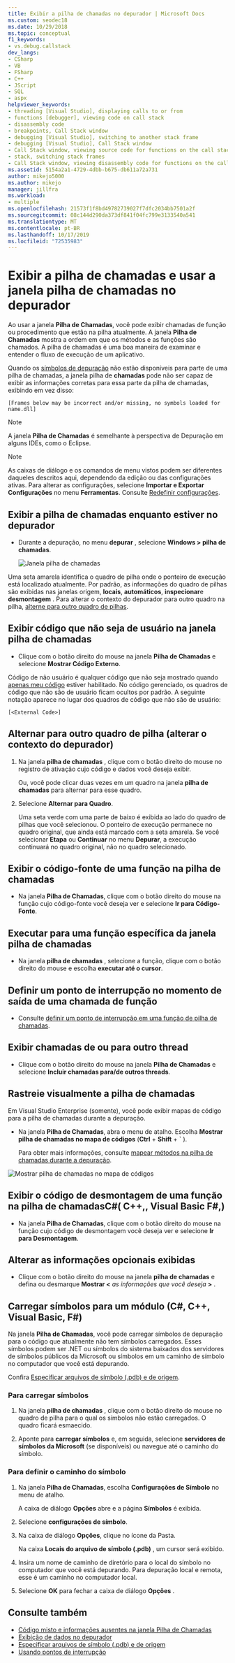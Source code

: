 ```yaml
---
title: Exibir a pilha de chamadas no depurador | Microsoft Docs
ms.custom: seodec18
ms.date: 10/29/2018
ms.topic: conceptual
f1_keywords:
- vs.debug.callstack
dev_langs:
- CSharp
- VB
- FSharp
- C++
- JScript
- SQL
- aspx
helpviewer_keywords:
- threading [Visual Studio], displaying calls to or from
- functions [debugger], viewing code on call stack
- disassembly code
- breakpoints, Call Stack window
- debugging [Visual Studio], switching to another stack frame
- debugging [Visual Studio], Call Stack window
- Call Stack window, viewing source code for functions on the call stack
- stack, switching stack frames
- Call Stack window, viewing disassembly code for functions on the call stack
ms.assetid: 5154a2a1-4729-4dbb-b675-db611a72a731
author: mikejo5000
ms.author: mikejo
manager: jillfra
ms.workload:
- multiple
ms.openlocfilehash: 21573f1f8bd49782739027f7dfc2034bb7501a2f
ms.sourcegitcommit: 08c144d290da373df841f04fc799e3133540a541
ms.translationtype: MT
ms.contentlocale: pt-BR
ms.lasthandoff: 10/17/2019
ms.locfileid: "72535983"
---
```

# <a name="view-the-call-stack-and-use-the-call-stack-window-in-the-debugger"></a>Exibir a pilha de chamadas e usar a janela pilha de chamadas no depurador

Ao usar a janela **Pilha de Chamadas**, você pode exibir chamadas de função ou procedimento que estão na pilha atualmente. A janela **Pilha de Chamadas** mostra a ordem em que os métodos e as funções são chamados. A pilha de chamadas é uma boa maneira de examinar e entender o fluxo de execução de um aplicativo.

Quando os [símbolos de depuração](#bkmk_symbols) não estão disponíveis para parte de uma pilha de chamadas, a janela pilha de **chamadas** pode não ser capaz de exibir as informações corretas para essa parte da pilha de chamadas, exibindo em vez disso:

`[Frames below may be incorrect and/or missing, no symbols loaded for name.dll]`

> [!NOTE]
> A janela **Pilha de Chamadas** é semelhante à perspectiva de Depuração em alguns IDEs, como o Eclipse.

> [!NOTE]
> As caixas de diálogo e os comandos de menu vistos podem ser diferentes daqueles descritos aqui, dependendo da edição ou das configurações ativas. Para alterar as configurações, selecione **Importar e Exportar Configurações** no menu **Ferramentas**.  Consulte [Redefinir configurações](../ide/environment-settings.md#reset-settings).

## <a name="view-the-call-stack-while-in-the-debugger"></a>Exibir a pilha de chamadas enquanto estiver no depurador

- Durante a depuração, no menu **depurar** , selecione **Windows > pilha de chamadas**.

  ![Janela pilha de chamadas](../debugger/media/dbg_basics_callstack_window.png "CallStackWindow")

Uma seta amarela identifica o quadro de pilha onde o ponteiro de execução está localizado atualmente. Por padrão, as informações do quadro de pilhas são exibidas nas janelas origem, **locais**, **automáticos**, **inspecionar**e **desmontagem** . Para alterar o contexto do depurador para outro quadro na pilha, [alterne para outro quadro de pilhas](#bkmk_switch).

## <a name="display-non-user-code-in-the-call-stack-window"></a>Exibir código que não seja de usuário na janela pilha de chamadas

- Clique com o botão direito do mouse na janela **Pilha de Chamadas** e selecione **Mostrar Código Externo**.

Código de não usuário é qualquer código que não seja mostrado quando [apenas meu código](../debugger/just-my-code.md) estiver habilitado. No código gerenciado, os quadros de código que não são de usuário ficam ocultos por padrão. A seguinte notação aparece no lugar dos quadros de código que não são de usuário:

`[<External Code>]`

## <a name="bkmk_switch"></a>Alternar para outro quadro de pilha (alterar o contexto do depurador)

1. Na janela **pilha de chamadas** , clique com o botão direito do mouse no registro de ativação cujo código e dados você deseja exibir.

    Ou, você pode clicar duas vezes em um quadro na janela **pilha de chamadas** para alternar para esse quadro.

2. Selecione **Alternar para Quadro**.

     Uma seta verde com uma parte de baixo é exibida ao lado do quadro de pilhas que você selecionou. O ponteiro de execução permanece no quadro original, que ainda está marcado com a seta amarela. Se você selecionar **Etapa** ou **Continuar** no menu **Depurar**, a execução continuará no quadro original, não no quadro selecionado.

## <a name="view-the-source-code-for-a-function-on-the-call-stack"></a>Exibir o código-fonte de uma função na pilha de chamadas

- Na janela **Pilha de Chamadas**, clique com o botão direito do mouse na função cujo código-fonte você deseja ver e selecione **Ir para Código-Fonte**.

## <a name="run-to-a-specific-function-from-the-call-stack-window"></a>Executar para uma função específica da janela pilha de chamadas

- Na janela **pilha de chamadas** , selecione a função, clique com o botão direito do mouse e escolha **executar até o cursor**.

## <a name="set-a-breakpoint-on-the-exit-point-of-a-function-call"></a>Definir um ponto de interrupção no momento de saída de uma chamada de função

- Consulte [definir um ponto de interrupção em uma função de pilha de chamadas](../debugger/using-breakpoints.md#BKMK_Set_a_breakpoint_from_debugger_windows).

## <a name="display-calls-to-or-from-another-thread"></a>Exibir chamadas de ou para outro thread

- Clique com o botão direito do mouse na janela **Pilha de Chamadas** e selecione **Incluir chamadas para/de outros threads**.

## <a name="visually-trace-the-call-stack"></a>Rastreie visualmente a pilha de chamadas

Em Visual Studio Enterprise (somente), você pode exibir mapas de código para a pilha de chamadas durante a depuração.

- Na janela **Pilha de Chamadas**, abra o menu de atalho. Escolha **Mostrar pilha de chamadas no mapa de códigos** (**Ctrl**  + **Shift**  +  **`** ).

    Para obter mais informações, consulte [mapear métodos na pilha de chamadas durante a depuração](../debugger/map-methods-on-the-call-stack-while-debugging-in-visual-studio.md).

![Mostrar pilha de chamadas no mapa de códigos](../debugger/media/dbg_basics_show_call_stack_on_code_map.gif "ShowCallStackOnCodeMap")

## <a name="view-the-disassembly-code-for-a-function-on-the-call-stack-c-c-visual-basic-f"></a>Exibir o código de desmontagem de uma função na pilha de chamadasC#( C++,, Visual Basic F#,)

- Na janela **Pilha de Chamadas**, clique com o botão direito do mouse na função cujo código de desmontagem você deseja ver e selecione **Ir para Desmontagem**.

## <a name="change-the-optional-information-displayed"></a>Alterar as informações opcionais exibidas

- Clique com o botão direito do mouse na janela **pilha de chamadas** e defina ou desmarque **Mostrar \<** _as informações que você deseja_  **>** .

## <a name="bkmk_symbols"></a>Carregar símbolos para um módulo (C#, C++, Visual Basic, F#)

Na janela **Pilha de Chamadas**, você pode carregar símbolos de depuração para o código que atualmente não tem símbolos carregados. Esses símbolos podem ser .NET ou símbolos do sistema baixados dos servidores de símbolos públicos da Microsoft ou símbolos em um caminho de símbolo no computador que você está depurando.

Confira [Especificar arquivos de símbolo (.pdb) e de origem](../debugger/specify-symbol-dot-pdb-and-source-files-in-the-visual-studio-debugger.md).

### <a name="to-load-symbols"></a>Para carregar símbolos

1. Na janela **pilha de chamadas** , clique com o botão direito do mouse no quadro de pilha para o qual os símbolos não estão carregados. O quadro ficará esmaecido.

2. Aponte para **carregar símbolos** e, em seguida, selecione **servidores de símbolos da Microsoft** (se disponíveis) ou navegue até o caminho do símbolo.

### <a name="to-set-the-symbol-path"></a>Para definir o caminho do símbolo

1. Na janela **Pilha de Chamadas**, escolha **Configurações de Símbolo** no menu de atalho.

     A caixa de diálogo **Opções** abre e a página **Símbolos** é exibida.

2. Selecione **configurações de símbolo**.

3. Na caixa de diálogo **Opções**, clique no ícone da Pasta.

     Na caixa **Locais do arquivo de símbolo (.pdb)** , um cursor será exibido.

4. Insira um nome de caminho de diretório para o local do símbolo no computador que você está depurando. Para depuração local e remota, esse é um caminho no computador local.

5. Selecione **OK** para fechar a caixa de diálogo **Opções** .

## <a name="see-also"></a>Consulte também

- [Código misto e informações ausentes na janela Pilha de Chamadas](../debugger/mixed-code-and-missing-information-in-the-call-stack-window.md)
- [Exibição de dados no depurador](../debugger/viewing-data-in-the-debugger.md)
- [Especificar arquivos de símbolo (.pdb) e de origem](../debugger/specify-symbol-dot-pdb-and-source-files-in-the-visual-studio-debugger.md)
- [Usando pontos de interrupção](../debugger/using-breakpoints.md)